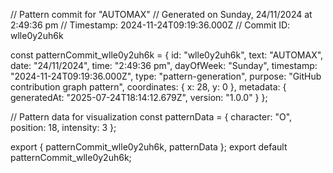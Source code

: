 // Pattern commit for "AUTOMAX"
// Generated on Sunday, 24/11/2024 at 2:49:36 pm
// Timestamp: 2024-11-24T09:19:36.000Z
// Commit ID: wlle0y2uh6k

const patternCommit_wlle0y2uh6k = {
  id: "wlle0y2uh6k",
  text: "AUTOMAX",
  date: "24/11/2024",
  time: "2:49:36 pm",
  dayOfWeek: "Sunday",
  timestamp: "2024-11-24T09:19:36.000Z",
  type: "pattern-generation",
  purpose: "GitHub contribution graph pattern",
  coordinates: {
    x: 28,
    y: 0
  },
  metadata: {
    generatedAt: "2025-07-24T18:14:12.679Z",
    version: "1.0.0"
  }
};

// Pattern data for visualization
const patternData = {
  character: "O",
  position: 18,
  intensity: 3
};

export { patternCommit_wlle0y2uh6k, patternData };
export default patternCommit_wlle0y2uh6k;
